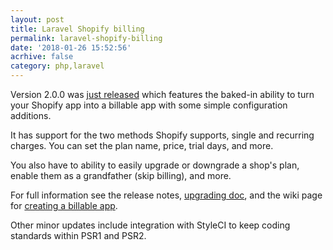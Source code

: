 ```yaml
---
layout: post
title: Laravel Shopify billing
permalink: laravel-shopify-billing
date: '2018-01-26 15:52:56'
acrhive: false
category: php,laravel
---
```


Version 2.0.0 was [just released](https://github.com/gnikyt/laravel-shopify/releases/tag/v2.0.0) which features the baked-in ability to turn your Shopify app into a billable app with some simple configuration additions.

It has support for the two methods Shopify supports, single and recurring charges. You can set the plan name, price, trial days, and more.

You also have to ability to easily upgrade or downgrade a shop's plan, enable them as a grandfather (skip billing), and more.

For full information see the release notes, [upgrading doc](https://github.com/gnikyt/laravel-shopify/wiki/Upgrading#v1xx--v200), and the wiki page for [creating a billable app](https://github.com/gnikyt/laravel-shopify/wiki/Creating-a-Billable-App).

Other minor updates include integration with StyleCI to keep coding standards within PSR1 and PSR2.
